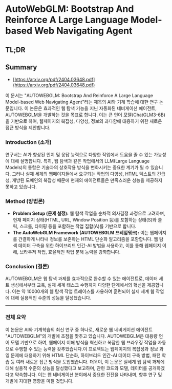 # AutoWebGLM: Bootstrap And Reinforce A Large Language Model-based Web Navigating Agent
## TL;DR
## Summary
- [https://arxiv.org/pdf/2404.03648.pdf](https://arxiv.org/pdf/2404.03648.pdf)

이 문서는 "AUTOWEBGLM: Bootstrap And Reinforce A Large Language Model-based Web Navigating Agent"라는 제목의 AI와 기계 학습에 대한 연구 논문입니다. 이 논문은 효과적인 웹 탐색 기능을 지닌 자동화된 네비게이션 에이전트, AUTOWEBGLM을 개발하는 것을 목표로 합니다. 이는 큰 언어 모델(ChatGLM3-6B)을 기반으로 하여, 웹페이지의 복잡성, 다양성, 정보의 과다함에 대응하기 위한 새로운 접근 방식을 제안합니다.

### Introduction (소개)
연구서는 AI가 향상된 인지 및 응답 능력으로 다양한 작업에서 도움을 줄 수 있는 가능성에 대해 설명합니다. 특히, 웹 탐색과 같은 작업에서의 LLM(Large Language Models)의 통합은 기술과의 상호작용 방식을 변화시키는 중요한 계기가 될 수 있습니다. 그러나 실제 세계의 웹페이지들에서 요구되는 작업의 다양성, HTML 텍스트의 긴급성, 개방된 도메인의 복잡성 때문에 현재의 에이전트들은 만족스러운 성능을 제공하지 못하고 있습니다.

### Method (방법론)
- **Problem Setup (문제 설정):** 웹 탐색 작업을 순차적 의사결정 과정으로 고려하며, 현재 페이지 상태(HTML, URL, Window Position 등)를 포함하는 상태(S)와 클릭, 스크롤, 타이핑 등을 포함하는 작업 집합(A)를 기반으로 합니다.
- **The AutoWebGLM Framework (AUTOWEBGLM 프레임워크):** 이는 웹페이지를 간결하게 나타내 정보를 보존하는 HTML 단순화 알고리즘을 포함합니다. 웹 탐색 데이터 구축을 위한 하이브리드 인간-AI 방법을 사용하고, 이를 통해 웹페이지 이해, 브라우저 작업, 효율적인 작업 분해 능력을 강화합니다.

### Conclusion (결론)
AUTOWEBGLM은 웹 탐색 과제를 효과적으로 완수할 수 있는 에이전트로, 데이터 세트 생성에서부터 교육, 실제 세계 태스크 수행까지 다양한 단계에서의 혁신을 제공합니다. 이는 약 10000개의 웹 탐색 작업 트레이스를 사용하여 훈련되어 실제 세계 웹 작업에 대해 실용적인 수준의 성능을 달성했습니다.

---

### 전체 요약

이 논문은 AI와 기계학습의 최신 연구 중 하나로, 새로운 웹 네비게이션 에이전트 "AUTOWEBGLM"의 개발에 초점을 맞추고 있습니다. AUTOWEBGLM은 대용량 언어 모델 기반으로 하여, 웹페이지 이해 방식을 혁신하고 복잡한 웹 브라우징 작업을 자동으로 수행할 수 있는 능력을 갖추었습니다.이 프로젝트는 웹페이지의 복잡성과 정보 과잉 문제에 대응하기 위해 HTML 단순화, 하이브리드 인간-AI 데이터 구축 방법, 패턴 학습 등 여러 새로운 접근 방식을 도입했습니다. 더욱이, 이 논문은 실세계 웹 탐색 과제에 대해 실용적 수준의 성능을 달성했다고 보고하며, 관련 코드와 모델, 데이터를 공개하겠다고 약속합니다. 이는 웹 네비게이션 분야에서 중요한 진전을 나타내며, 향후 연구 및 개발에 지대한 영향을 미칠 것입니다.